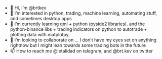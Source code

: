 - 👋 Hi, I’m @brtkev
- 👀 I’m interested in python, trading, machine learning, automating stuff, and sometimes desktop apps 
- 🌱 I’m currently learning qml + python (pyside2 libraries). and the python-binance libs + trading indicators on python to autotrade + plotting data with matplotpy.
- 💞️ I’m looking to collaborate on ... I don't have my eyes set on anything rightnow but I might lean towards some trading bots in the future
- 📫 How to reach me @letalidad on telegram, and @brt.kev on twitter

<!---
brtkev/brtkev is a ✨ special ✨ repository because its `README.md` (this file) appears on your GitHub profile.
You can click the Preview link to take a look at your changes.
--->
